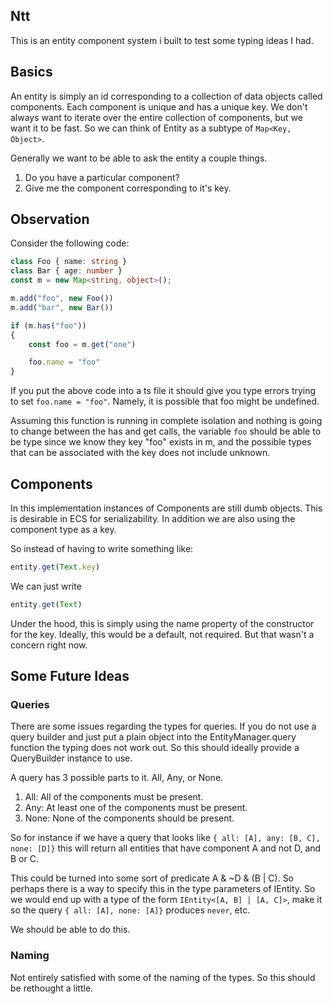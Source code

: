 ## Ntt

This is an entity component system i built to test some typing ideas I had.

## Basics

An entity is simply an id corresponding to a collection of data objects called components. Each component is unique and has a unique key. We don't always want to iterate over the entire collection of components, but we want it to be fast. So we can think of Entity as a subtype of `Map<Key, Object>`.

Generally we want to be able to ask the entity a couple things.

1. Do you have a particular component?
1. Give me the component corresponding to it's key.

## Observation


Consider the following code:

```ts
class Foo { name: string }
class Bar { age: number }
const m = new Map<string, object>();

m.add("foo", new Foo())
m.add("bar", new Bar())

if (m.has("foo"))
{
    const foo = m.get("one")

    foo.name = "foo"
}
```

If you put the above code into a ts file it should give you type errors trying to set `foo.name = "foo"`. Namely, it is possible that foo might be undefined.

Assuming this function is running in complete isolation and nothing is going to change between the has and get calls, the variable `foo` should be able to be type since we know they key "foo" exists in m, and the possible types that can be associated with the key does not include unknown.

## Components

In this implementation instances of Components are still dumb objects. This is desirable in ECS for serializability. In addition we are also using the component type as a key.

So instead of having to write something like:

```ts
entity.get(Text.key)
```

We can just write

```ts
entity.get(Text)
```

Under the hood, this is simply using the name property of the constructor for the key. Ideally, this would be a default, not required. But that wasn't a concern right now.

## Some Future Ideas


### **Queries**

There are some issues regarding the types for queries. If you do not use a query builder and just put a plain object into the EntityManager.query function the typing does not work out. So this should ideally provide a QueryBuilder instance to use.

A query has 3 possible parts to it. All, Any, or None.

1. All: All of the components must be present.
2. Any: At least one of the components must be present.
3. None: None of the components should be present.

So for instance if we have a query that looks like `{ all: [A], any: [B, C], none: [D]}` this will return all entities that have component A and not D, and B or C.

This could be turned into some sort of predicate A & ~D & (B | C). So perhaps there is a way to specify this in the type parameters of IEntity. So we would end up with a type of the form `IEntity<[A, B] | [A, C]>`, make it so the query `{ all: [A], none: [A]}` produces `never`, etc.

We should be able to do this.

### **Naming**

Not entirely satisfied with some of the naming of the types. So this should be rethought a little.


